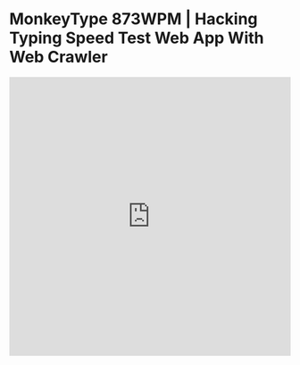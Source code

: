 # MonkeyType 873WPM | Hacking Typing Speed Test Web App With Web Crawler

<iframe width="100%" height="500" src="https://www.youtube.com/embed/eUGTaYQ20Zk" title="MonkeyType 873WPM | Hacking Typing Speed Test Web App With Web Crawler" frameborder="0" allow="accelerometer; autoplay; clipboard-write; encrypted-media; gyroscope; picture-in-picture; web-share" allowfullscreen></iframe>